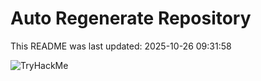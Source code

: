 # Auto Regenerate Repository

This README was last updated: 2025-10-26 09:31:58

 ![TryHackMe](https://tryhackme.com/badge/533634)
